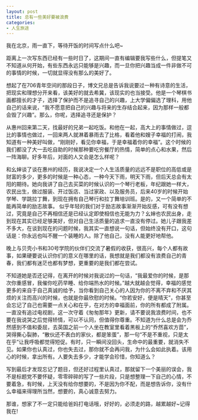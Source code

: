 ```yaml
---
layout: post
title: 总有一些美好要被浪费
categories:
- 人生旅途
---
```


我在北京，雨一直下，等待开饭的时间写点什么吧~

距离上一次写东西已经有一些时日了，这期间一直有编辑要我写些什么，但提笔又不知道从何开始，有些东西永远只能够是兴趣，而一旦你把兴趣当成一件非做不可的事情的时候，一切就显得没有那么的美好了。

想起了在706青年空间的那段日子，博文兄总是告诉我说要过一种有诗意的生活，把现实和理想分开来看，该美好的就去希冀，该现实的也当接受。他是一个琴棋书画都擅长的才子，选择了保护而不是追寻自己的兴趣，上大学偏偏选了理科，用他自己的话来说，“我不愿意把自己的兴趣与将来的生存结合起来，因为那样一般都会毁了兴趣”。那么，你呢，选择追寻还是保护？

从惠州回来第二天，找最好的兄弟一起吃饭。和他在一起，高大上的事情做过，逗比的事情也做过，一回来两人就淋着暴雨去了比格，看着他和嫂子幸福的打闹，我知道有一种美好叫做，“刚刚好，看见你幸福，于是幸福着你的幸福”。这个时候的我们都没了大一去吃自助的时候那种要吃穷餐厅的热情，简单的点心和水果，然后一阵海聊。好多年后，对面的人又会是怎么样呢？

和幺婶谈了谈在惠州的经历，我说决定一个人生活质量的远远不是职位的高低或是财富的多少，更多的时候是一种心态，一种今天下雨，明天下雨，但后天总会有太阳的期待。她向我讲了自己去买菜的时候认识的一个琴行老板，年纪跟她一样大，农民出生，做过服装、开过饭店、当过家政、以及服务员，后来40岁的时候开始学琴、学跳拉丁舞，到现在拥有自己琴行和拉丁舞培训班。是的，又一个简单的不能再简单的励志故事。 似乎年轻的我们对于励志故事渐渐开始反感，可有没有想过，究竟是自己不再相信还是已经认定即使相信也无能为力？幺婶也农民出身，走到现在其实已经足够美好，但对自己生活质量的追求一直没有停过。她儿子跟我差不多大，在谈到现在的问题时候，我其实一直想说一句话，但始终没有开口，这句话是：你永远也叫不醒一个装睡的人。除了他自己，没有人能更好地帮他。

晚上与贝壳小书和30号学院的伙伴们交流了暑假的收获，很高兴，每个人都有故事，如果硬要说认识你们的意义在哪里的话，我想就是我们都没有浪费自己的青春，我们都有迷茫也都有梦想，更重要的是我们都在尝试。

不知道她是否还记得，在离开的时候对我说过的一句话，“我最爱你的时候，是那次你重感冒，我催你吃药早睡、给你端热水的时候。”越大就越会觉得，幸福的感觉更多的来自于自己真诚的给予，当你看到自己关心的人因为你的不离不弃和不厌其烦的关注而高兴的时候，也就是你最欣慰的时候。“你若安好，便是晴天”，你甚至会忘记了自己也需要一点关心和在乎，在对方的幸福面前，你的所有都成了附属。一直没有追过电视剧，这一次守着《匆匆那年》更新，请不要说我浪费时间，也不要在我说哭之后觉得矫情，可以不认同，但值得你尊重。不知道为什么总是会为乔然感到不值和委屈，去英国之前一个人坐在教室里看着黑板上的“乔然喜欢方茴”，哭得撕心裂肺，“散伙还不表白的家伙，都是笨蛋”，那一句“不是不重视，只是太在乎”让我呼吸都觉得短促。有时，只一瞬间没回头，生命中的最重要，就消失不见。如果你也认真过，你也失去过，那你就不会再问我，为什么会如此执着。该用心的时候，拿出所有。人要失去多少，才能学会珍惜，你知道么？

写到最后才发现忘记了题目，但还好过程里认真过，那就留下一个美丽的误会，我不是标题党不要怀疑，零零碎碎的写了一些片段，只是想整理一下自己的心情，不要着急，有时候，上天没有给你想要的，不是因为你不配，而是想告诉你，没有什么幸福来得理所当然，想要的，真心诚意去努力。

那谁，想家了不一定只能给爸妈打电话哦，好好的，必须走的路，越累越好~记得我在!